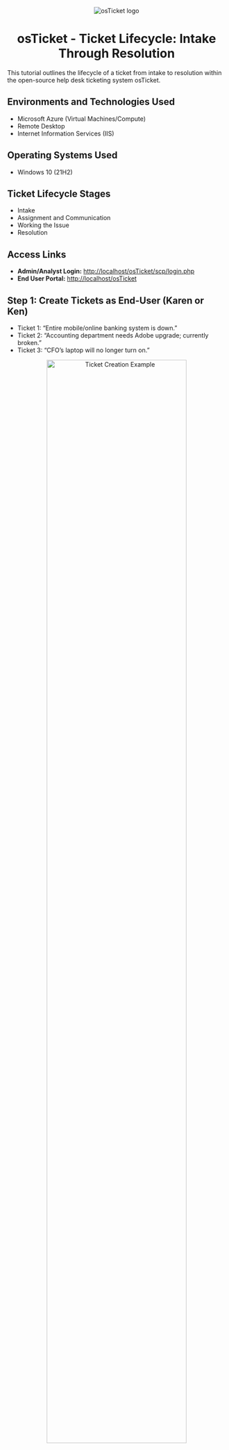 
<p align="center">
  <img src="https://i.imgur.com/Clzj7Xs.png" alt="osTicket logo" />
</p>

<h1 align="center">osTicket - Ticket Lifecycle: Intake Through Resolution</h1>

<p>
  This tutorial outlines the lifecycle of a ticket from intake to resolution within the open-source help desk ticketing system osTicket.
</p>

<h2>Environments and Technologies Used</h2>
<ul>
  <li>Microsoft Azure (Virtual Machines/Compute)</li>
  <li>Remote Desktop</li>
  <li>Internet Information Services (IIS)</li>
</ul>

<h2>Operating Systems Used</h2>
<ul>
  <li>Windows 10 (21H2)</li>
</ul>

<h2>Ticket Lifecycle Stages</h2>
<ul>
  <li>Intake</li>
  <li>Assignment and Communication</li>
  <li>Working the Issue</li>
  <li>Resolution</li>
</ul>

<h2>Access Links</h2>
<ul>
  <li><strong>Admin/Analyst Login:</strong> <a href="http://localhost/osTicket/scp/login.php">http://localhost/osTicket/scp/login.php</a></li>
  <li><strong>End User Portal:</strong> <a href="http://localhost/osTicket">http://localhost/osTicket</a></li>
</ul>

<h2>Step 1: Create Tickets as End-User (Karen or Ken)</h2>
<ul>
  <li>Ticket 1: “Entire mobile/online banking system is down.”</li>
  <li>Ticket 2: “Accounting department needs Adobe upgrade; currently broken.”</li>
  <li>Ticket 3: “CFO’s laptop will no longer turn on.”</li>
</ul>

<p align="center">
  <img src="https://i.imgur.com/pBGk9xV.png" width="80%" alt="Ticket Creation Example" />
</p>

<h2>Step 2: Assign Properties as Help Desk Agent (John)</h2>
<ul>
  <li><strong>Ticket 1:</strong> Sev-A (1hr, 24/7) — Department: Online Banking<br />Note: Observe if ticket becomes inaccessible after escalation.</li>
  <li><strong>Ticket 2:</strong> Sev-B (4hr, 24/7) — Department: Support</li>
  <li><strong>Ticket 3:</strong> Sev-B (4hr, 24/7) — Department: Support</li>
</ul>

<p>
  To assign an SLA, click on the "Default SLA" and select the appropriate one.<br />
  To assign a Help Topic, click the link next to "Help Topic."<br />
  To assign an agent or team, click on "Unassigned" and select the appropriate assignee.
</p>

<p align="center">
  <img src="https://i.imgur.com/RuH4u0Z.png" width="80%" alt="Assign SLA" />
  <img src="https://i.imgur.com/BKNPDk9.png" width="80%" alt="Assign Help Topic" />
  <img src="https://i.imgur.com/TCwXxxz.png" width="80%" alt="Assign Agent or Team" />
</p>

<h2>Step 3: Work Tickets to Completion</h2>
<ul>
  <li>Ticket 1: Resolved by Jane</li>
  <li>Ticket 2: Resolved by John</li>
  <li>Ticket 3: Resolved by John</li>
</ul>

<p>
  To resolve a ticket, click the link next to "Status" and select "Resolved."
</p>

<p align="center">
  <img src="https://i.imgur.com/j8d8sh4.png" width="80%" alt="Ticket Resolution" />
</p>

<h2>Best Practices & Reminders</h2>

<h3>Email Functionality</h3>
<p>Most ticketing systems send email notifications to users whenever a ticket is updated. Users can respond directly through email.</p>

<h3>Real-World Intake</h3>
<p>
  Tickets can be created through phone calls, chat apps, email, web forms, or even casual hallway conversations.<br />
  It's okay to help immediately, but you should always create a ticket to track work for reporting and metrics.
</p>


